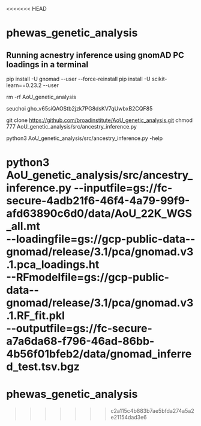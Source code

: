 <<<<<<< HEAD
# phewas_genetic_analysis

## Running acnestry inference using gnomAD PC loadings in a terminal
pip install -U gnomad --user --force-reinstall
pip install -U scikit-learn==0.23.2 --user

rm -rf AoU_genetic_analysis

seuchoi
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

git clone https://github.com/broadinstitute/AoU_genetic_analysis.git
chmod 777 AoU_genetic_analysis/src/ancestry_inference.py

python3 AoU_genetic_analysis/src/ancestry_inference.py -help

python3 AoU_genetic_analysis/src/ancestry_inference.py --inputfile=gs://fc-secure-4adb21f6-46f4-4a79-99f9-afd63890c6d0/data/AoU_22K_WGS_all.mt \
--loadingfile=gs://gcp-public-data--gnomad/release/3.1/pca/gnomad.v3.1.pca_loadings.ht \
--RFmodelfile=gs://gcp-public-data--gnomad/release/3.1/pca/gnomad.v3.1.RF_fit.pkl \
--outputfile=gs://fc-secure-a7a6da68-f796-46ad-86bb-4b56f01bfeb2/data/gnomad_inferred_test.tsv.bgz
=======
# phewas_genetic_analysis
>>>>>>> c2a115c4b883b7ae5bfda274a5a2e21154dad3e6
